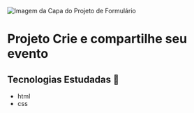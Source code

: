 ![Imagem da Capa do Projeto de Formulário](https://i.imgur.com/iYdBrl6.png)
# Projeto Crie e compartilhe seu evento
## Tecnologias Estudadas 🚀
- html 
- css